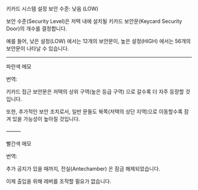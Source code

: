 
키카드 시스템 설정
보안 수준: 낮음 (LOW)

보안 수준(Security Level)은 저택 내에 설치될 키카드 보안문(Keycard Security Door)의 개수를 결정합니다.

예를 들어, 낮은 설정(LOW) 에서는 12개의 보안문이, 높은 설정(HIGH) 에서는 56개의 보안문이 나타날 수 있습니다.

---

파란색 메모

번역:

키카드 접근 보안문은 저택의 상위 구역(높은 등급 구역) 으로 갈수록 더 자주 등장할 것입니다.

또한, 추가적인 보안 조치로서, 일반 문들도 북쪽(저택의 상단 지역)으로 이동할수록 잠겨 있을 가능성이 높아질 것입니다.

⸻

빨간색 메모

번역:

추가 공지가 있을 때까지,
전실(Antechamber) 은 잠금 해제되었습니다.

이제 출입을 위해 레버를 조작할 필요가 없습니다.

